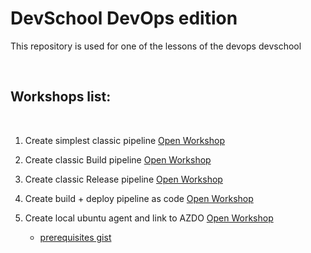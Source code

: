 # DevSchool DevOps edition

This repository is used for one of the lessons of the devops devschool

<br>

## Workshops list:
 
<br>

1. Create simplest classic pipeline [Open Workshop](workshops/1.simplest_pipeline.md)

2. Create classic Build pipeline [Open Workshop](workshops/2.classic_pipeline_build.md)

3. Create classic Release pipeline [Open Workshop](workshops/3.classic_pipeline_release.md)

4. Create build + deploy pipeline as code [Open Workshop](workshops/pipeline_as_code_build_deploy.md)

5. Create local ubuntu agent and link to AZDO [Open Workshop](workshops/4.local_agent_ubuntu.md)
    - [prerequisites gist](https://gist.github.com/imhotepper/f4d89ff9f40d6901926baa151c9f7367)

 

